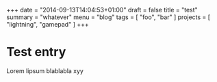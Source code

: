 +++
date    = "2014-09-13T14:04:53+01:00"
draft   = false
title   = "test"
summary = "whatever"
menu    = "blog"
tags    = [ "foo", "bar" ]
projects = [ "lightning", "gamepad" ]
+++
# Test entry
Lorem lipsum blablabla xyy
